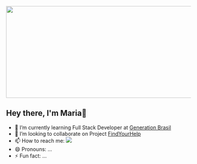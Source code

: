 
<img src="https://github.com/MariaNazar/MariaNazar/raw/main/Maria%20Nazar%C3%A9.gif" width="970" height="250"/>
<h2>Hey there, I'm Maria👋</h2>

- 🌱 I’m currently learning Full Stack Developer at <a href="https://brazil.generation.org/"> Generation Brasil </a> 
- 👯 I’m looking to collaborate on Project <a href="https://github.com/athosgpm/ProjetoIntegrador_findYourHelp">FindYourHelp</a>
- 📫 How to reach me: <a href="www.linkedin.com/in/maria-nazaré"><img src="https://img.shields.io/badge/LinkedIn-0077B5?style=flat&logo=linkedin&logoColor=white"/></a>
- 😄 Pronouns: ...
- ⚡ Fun fact: ...






<!--
**MariaNazar/MariaNazar** is a ✨ _special_ ✨ repository because its `README.md` (this file) appears on your GitHub profile.

Here are some ideas to get you started:

- 🔭 I’m currently working on ...
- 🌱 I’m currently learning ...
- 👯 I’m looking to collaborate on ...
- 🤔 I’m looking for help with ...
- 💬 Ask me about ...
- 📫 How to reach me: ...
- 😄 Pronouns: ...
- ⚡ Fun fact: ...
-->
